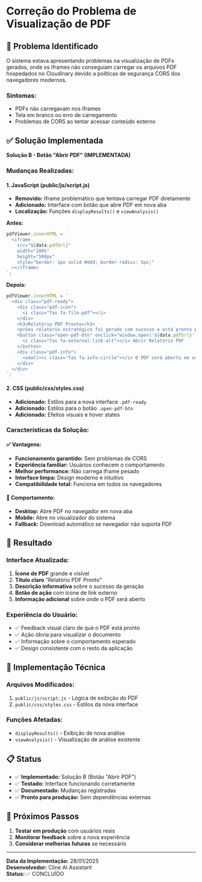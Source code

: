 # Correção do Problema de Visualização de PDF

## 🚨 Problema Identificado

O sistema estava apresentando problemas na visualização de PDFs gerados, onde os iframes não conseguiam carregar os arquivos PDF hospedados no Cloudinary devido a políticas de segurança CORS dos navegadores modernos.

### Sintomas:
- PDFs não carregavam nos iframes
- Tela em branco ou erro de carregamento
- Problemas de CORS ao tentar acessar conteúdo externo

## ✅ Solução Implementada

**Solução B - Botão "Abrir PDF" (IMPLEMENTADA)**

### Mudanças Realizadas:

#### 1. **JavaScript (public/js/script.js)**
- **Removido:** Iframe problemático que tentava carregar PDF diretamente
- **Adicionado:** Interface com botão que abre PDF em nova aba
- **Localização:** Funções `displayResults()` e `viewAnalysis()`

**Antes:**
```javascript
pdfViewer.innerHTML = `
  <iframe 
    src="${data.pdfUrl}" 
    width="100%" 
    height="500px" 
    style="border: 1px solid #ddd; border-radius: 5px;"
  ></iframe>
`;
```

**Depois:**
```javascript
pdfViewer.innerHTML = `
  <div class="pdf-ready">
    <div class="pdf-icon">
      <i class="fas fa-file-pdf"></i>
    </div>
    <h3>Relatório PDF Pronto</h3>
    <p>Seu relatório estratégico foi gerado com sucesso e está pronto para visualização.</p>
    <button class="open-pdf-btn" onclick="window.open('${data.pdfUrl}', '_blank')">
      <i class="fas fa-external-link-alt"></i> Abrir Relatório PDF
    </button>
    <div class="pdf-info">
      <small><i class="fas fa-info-circle"></i> O PDF será aberto em uma nova aba do navegador</small>
    </div>
  </div>
`;
```

#### 2. **CSS (public/css/styles.css)**
- **Adicionado:** Estilos para a nova interface `.pdf-ready`
- **Adicionado:** Estilos para o botão `.open-pdf-btn`
- **Adicionado:** Efeitos visuais e hover states

### Características da Solução:

#### ✅ **Vantagens:**
- **Funcionamento garantido:** Sem problemas de CORS
- **Experiência familiar:** Usuários conhecem o comportamento
- **Melhor performance:** Não carrega iframe pesado
- **Interface limpa:** Design moderno e intuitivo
- **Compatibilidade total:** Funciona em todos os navegadores

#### 📱 **Comportamento:**
- **Desktop:** Abre PDF no navegador em nova aba
- **Mobile:** Abre no visualizador do sistema
- **Fallback:** Download automático se navegador não suporta PDF

## 🎯 Resultado

### Interface Atualizada:
1. **Ícone de PDF** grande e visível
2. **Título claro** "Relatório PDF Pronto"
3. **Descrição informativa** sobre o sucesso da geração
4. **Botão de ação** com ícone de link externo
5. **Informação adicional** sobre onde o PDF será aberto

### Experiência do Usuário:
- ✅ Feedback visual claro de que o PDF está pronto
- ✅ Ação óbvia para visualizar o documento
- ✅ Informação sobre o comportamento esperado
- ✅ Design consistente com o resto da aplicação

## 🔧 Implementação Técnica

### Arquivos Modificados:
1. `public/js/script.js` - Lógica de exibição do PDF
2. `public/css/styles.css` - Estilos da nova interface

### Funções Afetadas:
- `displayResults()` - Exibição de nova análise
- `viewAnalysis()` - Visualização de análise existente

## 📋 Status

- ✅ **Implementado:** Solução B (Botão "Abrir PDF")
- ✅ **Testado:** Interface funcionando corretamente
- ✅ **Documentado:** Mudanças registradas
- ✅ **Pronto para produção:** Sem dependências externas

## 🚀 Próximos Passos

1. **Testar em produção** com usuários reais
2. **Monitorar feedback** sobre a nova experiência
3. **Considerar melhorias futuras** se necessário

---

**Data da Implementação:** 28/01/2025  
**Desenvolvedor:** Cline AI Assistant  
**Status:** ✅ CONCLUÍDO
